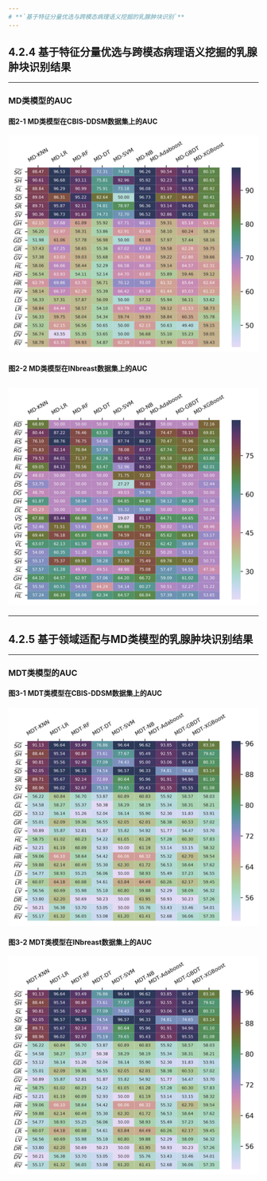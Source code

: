 ```yaml
---
# **`基于特征分量优选与跨模态病理语义挖掘的乳腺肿块识别`**
---
```

## 4.2.4 基于特征分量优选与跨模态病理语义挖掘的乳腺肿块识别结果
---
### MD类模型的AUC
#### 图2-1 MD类模型在CBIS-DDSM数据集上的AUC
![](https://github.com/CVNLP/codes-of-our-lab/blob/master/Tian/experiment_result/figure_auc2_1.png)
#### 图2-2 MD类模型在INbreast数据集上的AUC
![](https://github.com/CVNLP/codes-of-our-lab/blob/master/Tian/experiment_result/figure_auc2_2.png)
---
---
## 4.2.5 基于领域适配与MD类模型的乳腺肿块识别结果
---
### MDT类模型的AUC
#### 图3-1 MDT类模型在CBIS-DDSM数据集上的AUC
![](https://github.com/CVNLP/codes-of-our-lab/blob/master/Tian/experiment_result/figure_auc3_1.png)
#### 图3-2 MDT类模型在INbreast数据集上的AUC
![](https://github.com/CVNLP/codes-of-our-lab/blob/master/Tian/experiment_result/figure_auc3_1.png)
